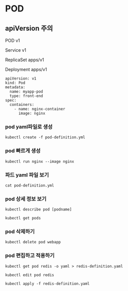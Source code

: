 # POD



## apiVersion 주의
POD v1

Service v1

ReplicaSet apps/v1

Deployment apps/v1


```
apiVersion: v1
kind: Pod
metadata:
  name: myapp-pod
  type: front-end
spec:
  containers:
    - name: nginx-container
      image: nginx
```
###  pod yaml파일로 생성
`kubectl create -f pod-definition.yml`

### pod 빠르게 생성
`kubectl run nginx --image nginx`

### 파드 yaml 파일 보기
`cat pod-definition.yml`

### pod 상세 정보 보기
`kubectl describe pod [podname]`

`kubectl get pods`


### pod 삭제하기
`kubectl delete pod webapp`


### pod 편집하고 적용하기
`kubectl get pod redis -o yaml > redis-definition.yaml`

`kubectl edit pod redis`

`kubectl apply -f redis-definition.yaml `

